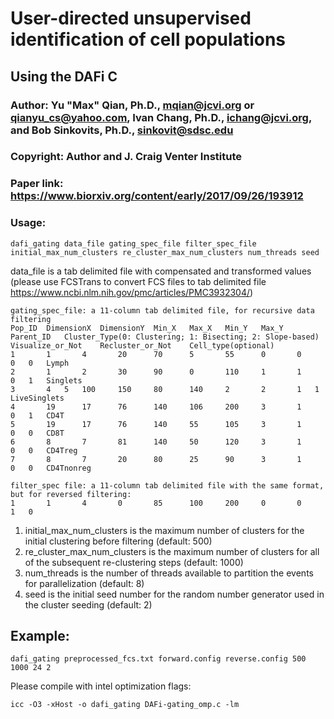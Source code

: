 # User-directed unsupervised identification of cell populations
## Using the DAFi C
### Author: Yu "Max" Qian, Ph.D., mqian@jcvi.org or qianyu_cs@yahoo.com, Ivan Chang, Ph.D., ichang@jcvi.org, and Bob Sinkovits, Ph.D., sinkovit@sdsc.edu
### Copyright: Author and J. Craig Venter Institute
### Paper link: https://www.biorxiv.org/content/early/2017/09/26/193912

### Usage: 
```
dafi_gating data_file gating_spec_file filter_spec_file initial_max_num_clusters re_cluster_max_num_clusters num_threads seed
```

data_file is a tab delimited file with compensated and transformed values (please use FCSTrans to convert FCS files to tab delimited file https://www.ncbi.nlm.nih.gov/pmc/articles/PMC3932304/) 
	
	gating_spec_file: a 11-column tab delimited file, for recursive data filtering
	Pop_ID	DimensionX	DimensionY	Min_X	Max_X	Min_Y	Max_Y	Parent_ID	Cluster_Type(0: Clustering; 1: Bisecting; 2: Slope-based)	Visualize_or_Not	Recluster_or_Not	Cell_type(optional)
	1       1       4       20      70      5       55      0       0       0	0	Lymph
	2       1       2       30      90      0       110     1       1       0	1	Singlets
	3       4	5	100     150     80      140     2       2       1	1	LiveSinglets
	4       19      17      76      140     106     200     3       1       0	1	CD4T
	5       19      17      76      140     55      105     3       1       0	0	CD8T
	6       8       7       81      140     50      120     3       1       0	0	CD4Treg
	7       8       7       20      80      25      90      3       1       0	0	CD4Tnonreg
	
	filter_spec file: a 11-column tab delimited file with the same format, but for reversed filtering:
	1       1       4       0       85      100     200     0       0       1	0

1) initial_max_num_clusters is the maximum number of clusters for the initial clustering before filtering (default: 500)
2) re_cluster_max_num_clusters is the maximum number of clusters for all of the subsequent re-clustering steps (default: 1000)
3) num_threads is the number of threads available to partition the events for parallelization (default: 8)
4) seed is the initial seed number for the random number generator used in the cluster seeding (default: 2)
	
## Example:
```
dafi_gating preprocessed_fcs.txt forward.config reverse.config 500 1000 24 2
```
Please compile with intel optimization flags:
```
icc -O3 -xHost -o dafi_gating DAFi-gating_omp.c -lm
```
